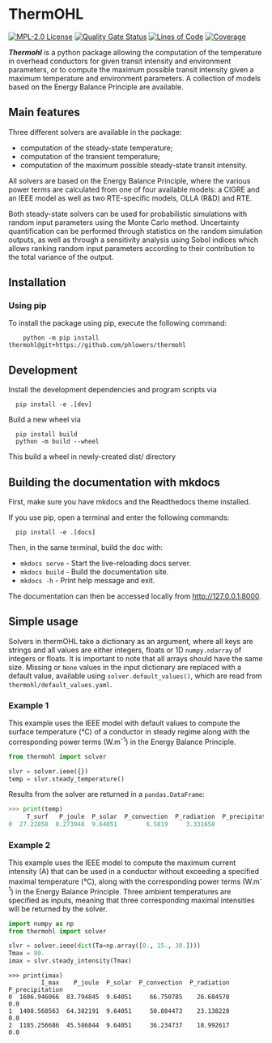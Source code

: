 <!--
SPDX-FileCopyrightText: 2025 RTE (https://www.rte-france.com)

This Source Code Form is subject to the terms of the Mozilla Public
License, v. 2.0. If a copy of the MPL was not distributed with this
file, You can obtain one at http://mozilla.org/MPL/2.0/.
SPDX-License-Identifier: MPL-2.0
-->

# ThermOHL

[![MPL-2.0 License](https://img.shields.io/badge/license-MPL_2.0-blue.svg)](https://www.mozilla.org/en-US/MPL/2.0/)
[![Quality Gate Status](https://sonarcloud.io/api/project_badges/measure?project=phlowers_thermohl&metric=alert_status)](https://sonarcloud.io/summary/new_code?id=phlowers_thermohl)
[![Lines of Code](https://sonarcloud.io/api/project_badges/measure?project=phlowers_thermohl&metric=ncloc)](https://sonarcloud.io/summary/new_code?id=phlowers_thermohl)
[![Coverage](https://sonarcloud.io/api/project_badges/measure?project=phlowers_thermohl&metric=coverage)](https://sonarcloud.io/summary/new_code?id=phlowers_thermohl)

_**Thermohl**_ is a python package allowing the computation of the temperature in overhead conductors for given
transit intensity and environment parameters, or to compute the maximum possible transit intensity given a maximum
temperature and environment parameters. A collection of models based on the Energy Balance Principle are available.

## Main features

Three different solvers are available in the package:

- computation of the steady-state temperature;
- computation of the transient temperature;
- computation of the maximum possible steady-state transit intensity.

All solvers are based on the Energy Balance Principle, where the various power terms are calculated from one of four
available models: a CIGRE and an IEEE model as well as two RTE-specific models, OLLA (R&D) and RTE.

Both steady-state solvers can be used for probabilistic simulations with random input parameters using the Monte Carlo
method. Uncertainty quantification can be performed through statistics on the random simulation outputs, as well as
through a sensitivity analysis using Sobol indices which allows ranking random input parameters according to their
contribution to the total variance of the output.

## Installation

### Using pip

To install the package using pip, execute the following command:

```shell
    python -m pip install thermohl@git+https://github.com/phlowers/thermohl
```

## Development
Install the development dependencies and program scripts via 
```shell
  pip install -e .[dev]
```

Build a new wheel via 
```shell
  pip install build
  python -m build --wheel
```
This build a wheel in newly-created dist/ directory

## Building the documentation with mkdocs

First, make sure you have mkdocs and the Readthedocs theme installed.

If you use pip, open a terminal and enter the following commands:

```shell 
  pip install -e .[docs]
```

Then, in the same terminal, build the doc with:

* `mkdocs serve` - Start the live-reloading docs server.
* `mkdocs build` - Build the documentation site.
* `mkdocs -h` - Print help message and exit.

The documentation can then be accessed locally from http://127.0.0.1:8000.

## Simple usage

Solvers in thermOHL take a dictionary as an argument, where all keys are strings and all values are either integers,
floats or 1D `numpy.ndarray` of integers or floats. It is important to note that all arrays should have the same size.
Missing or `None` values in the input dictionary are replaced with a default value, available using
`solver.default_values()`, which are read from `thermohl/default_values.yaml`.

### Example 1

This example uses the IEEE model with default values to compute the surface temperature (°C) of a conductor
in steady regime along with the corresponding power terms (W.m<sup>-1</sup>) in the Energy Balance Principle.

```python
from thermohl import solver

slvr = solver.ieee({})
temp = slvr.steady_temperature() 
```

Results from the solver are returned in a `pandas.DataFrame`:

``` python
>>> print(temp)
     T_surf   P_joule  P_solar  P_convection  P_radiation  P_precipitation
0  27.22858  0.273048  9.64051        6.5819     3.331658              0.0
```

### Example 2

This example uses the IEEE model to compute the maximum current intensity (A) that can be used in a conductor without
exceeding a specified maximal temperature (°C), along with the corresponding power terms (W.m<sup>-1</sup>)
in the Energy Balance Principle. Three ambient temperatures are specified as inputs, meaning that three corresponding
maximal intensities will be returned by the solver.

```python
import numpy as np
from thermohl import solver

slvr = solver.ieee(dict(Ta=np.array([0., 15., 30.])))
Tmax = 80.
imax = slvr.steady_intensity(Tmax)
```

```
>>> print(imax)
         I_max    P_joule  P_solar  P_convection  P_radiation  P_precipitation
0  1606.946066  83.794845  9.64051     66.750785    26.684570              0.0
1  1408.560563  64.382191  9.64051     50.884473    23.138228              0.0
2  1185.256686  45.586844  9.64051     36.234737    18.992617              0.0
```
